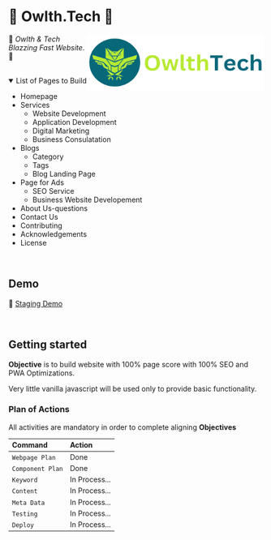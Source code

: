 # 🚀 Owlth.Tech 🚀

<img src="/src/assets/images/owlthtech-logo.png" align="right"
     alt="OwlthTech" width="350" height="110">

🌟 _*Owlth* & *Tech* Blazzing Fast Website_. 🌟

<br>

<details open>
<summary>List of Pages to Build</summary>

- Homepage
- Services
  - Website Development
  - Application Development
  - Digital Marketing
  - Business Consulatation
- Blogs
  - Category
  - Tags
  - Blog Landing Page
- Page for Ads
  - SEO Service
  - Business Website Developement
- About Us-questions
- Contact Us
- Contributing
- Acknowledgements
- License

</details>

<br>

## Demo

📌 [Staging Demo](#)

<br>

## Getting started

**Objective** is to build website with 100% page score with 100% SEO and PWA Optimizations.

Very little vanilla javascript will be used only to provide basic functionality.

### Plan of Actions

All activities are mandatory in order to complete aligning **Objectives**

| Command               | Action                                             |
| :-------------------- | :------------------------------------------------- |
| `Webpage Plan`        | Done                              |
| `Component Plan`      | Done        |
| `Keyword`       | In Process...            |
| `Content`     | In Process...       |
| `Meta Data`      | In Process...                         |
| `Testing` | In Process...                                         |
| `Deploy`   | In Process... |

<br>
